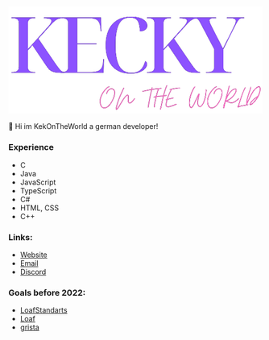 <img src="Blue_and_Pink_Zigzag_Patterned_Name_Tag.png" alt="Loading...">

👋 Hi im KekOnTheWorld a german developer!

### Experience
- C
- Java
- JavaScript
- TypeScript
- C#
- HTML, CSS
- C++

### Links:
- [Website](https://kotw.dev)
- [Email](mailto:kek@kotw.dev)
- [Discord](https://discord.gg/Cq2UpzeTnm)

### Goals before 2022:
- [LoafStandarts](https://github.com/KekOnTheWorld/LoafStandarts)
- [Loaf](https://github.com/KekOnTheWorld/Loaf)
- [grista](https://github.com/KekOnTheWorld/grista)

<!---
KekOnTheWorld/KekOnTheWorld is a ✨ special ✨ repository because its `README.md` (this file) appears on your GitHub profile.
You can click the Preview link to take a look at your changes.
--->
